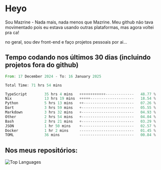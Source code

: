 # Heyo

Sou Mazrine - Nada mais, nada menos que Mazrine.
Meu github não tava movimentado pois eu estava usando outras plataformas, mas agora voltei pra ca!

no geral, sou dev front-end e faço projetos pessoais por ai...


## Tempo codando nos últimos 30 dias (incluindo projetos fora do github)
<!--START_SECTION:waka-->

```rust
From: 17 December 2024 - To: 16 January 2025

Total Time: 71 hrs 54 mins

TypeScript        35 hrs 4 mins   ++++++++++++-------------   48.77 %
Nix               13 hrs 19 mins  +++++--------------------   18.54 %
Python            5 hrs 13 mins   ++-----------------------   07.26 %
Dart              3 hrs 59 mins   +------------------------   05.55 %
Markdown          3 hrs 32 mins   +------------------------   04.93 %
Other             2 hrs 54 mins   +------------------------   04.04 %
Bash              2 hrs 21 mins   +------------------------   03.29 %
JSON              1 hr 50 mins    +------------------------   02.57 %
Docker            1 hr 2 mins     -------------------------   01.45 %
TOML              36 mins         -------------------------   00.84 %
```

<!--END_SECTION:waka-->

<!--
**Mazrine/Mazrine** is a ✨ _special_ ✨ repository because its `README.md` (this file) appears on your GitHub profile.

Here are some ideas to get you started:

- 🔭 I’m currently working on ...
- 🌱 I’m currently learning ...
- 👯 I’m looking to collaborate on ...
- 🤔 I’m looking for help with ...
- 💬 Ask me about ...
- 📫 How to reach me: ...
- 😄 Pronouns: ...
- ⚡ Fun fact: ...
-->


## Nos meus repositórios:

![Top Languages](https://github-readme-stats.vercel.app/api/top-langs/?username=mazrine&theme=tokyonight&layout=donut&langs_count=10&locale=pt-br)
